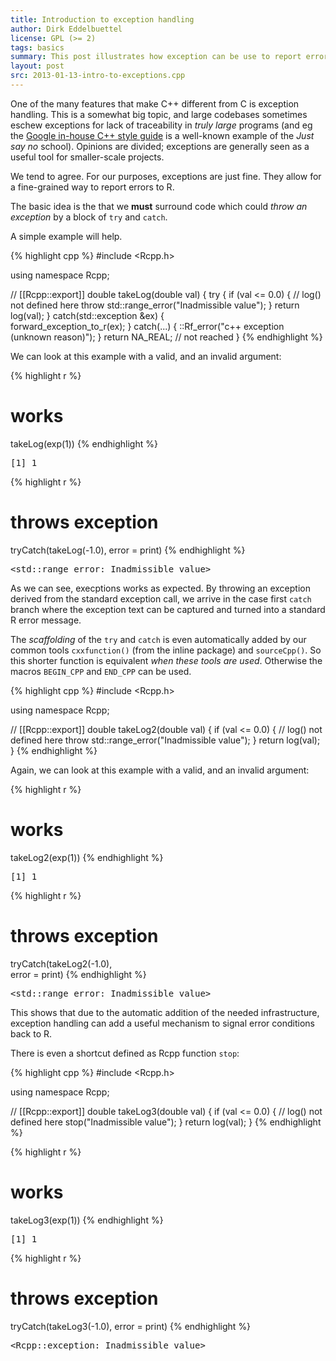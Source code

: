 ```yaml
---
title: Introduction to exception handling
author: Dirk Eddelbuettel
license: GPL (>= 2)
tags: basics
summary: This post illustrates how exception can be use to report error conditons.
layout: post
src: 2013-01-13-intro-to-exceptions.cpp
---
```

One of the many features that make C++ different from C is exception handling.  This is
a somewhat big topic, and large codebases sometimes eschew exceptions for lack of traceability 
in <em>truly large</em> programs (and eg the 
[Google in-house C++ style guide](http://google-styleguide.googlecode.com/svn/trunk/cppguide.xml#Exceptions) 
is a well-known example of the <em>Just say no</em> school). Opinions are divided; exceptions are generally 
seen as a useful tool for smaller-scale projects.

We tend to agree. For our purposes, exceptions are just fine.  They allow for a fine-grained way to report errors to R.

The basic idea is the that we <strong>must</strong> surround code which could <em>throw an exception</em> 
by a block of <code>try</code> and <code>catch</code>.

A simple example will help.


{% highlight cpp %}
#include <Rcpp.h>

using namespace Rcpp;
 
// [[Rcpp::export]]
double takeLog(double val) {
    try {
        if (val <= 0.0) {         	// log() not defined here
            throw std::range_error("Inadmissible value");
        }
        return log(val);
    } catch(std::exception &ex) {	
	forward_exception_to_r(ex);
    } catch(...) { 
	::Rf_error("c++ exception (unknown reason)"); 
    }
    return NA_REAL;             // not reached
}
{% endhighlight %}

We can look at this example with a valid, and an invalid argument:

{% highlight r %}
# works
takeLog(exp(1))
{% endhighlight %}



<pre class="output">
[1] 1
</pre>



{% highlight r %}
# throws exception
tryCatch(takeLog(-1.0),
         error = print)
{% endhighlight %}



<pre class="output">
&lt;std::range_error: Inadmissible value&gt;
</pre>

As we can see, execptions works as expected. By throwing an
exception derived from the standard exception call, we arrive in
the case first <code>catch</code> branch where the exception text
can be captured and turned into a standard R error message.

The <em>scaffolding</em> of the <code>try</code> and
<code>catch</code> is even automatically added by our common tools
<code>cxxfunction()</code> (from the inline package) and
<code>sourceCpp()</code>. So this shorter function is equivalent
<em>when these tools are used</em>. Otherwise the macros
<code>BEGIN_CPP</code> and <code>END_CPP</code> can be used.

{% highlight cpp %}
#include <Rcpp.h>

using namespace Rcpp;

// [[Rcpp::export]]
double takeLog2(double val) {
    if (val <= 0.0) {         	// log() not defined here
        throw std::range_error("Inadmissible value");
    }
    return log(val);
}
{% endhighlight %}

Again, we can look at this example with a valid, and an invalid argument:

{% highlight r %}
# works
takeLog2(exp(1))
{% endhighlight %}



<pre class="output">
[1] 1
</pre>



{% highlight r %}
# throws exception
tryCatch(takeLog2(-1.0),    
         error = print)
{% endhighlight %}



<pre class="output">
&lt;std::range_error: Inadmissible value&gt;
</pre>

This shows that due to the automatic addition of the needed
infrastructure, exception handling can add a useful mechanism to
signal error conditions back to R.

There is even a shortcut defined as Rcpp function <code>stop</code>:

{% highlight cpp %}
#include <Rcpp.h>

using namespace Rcpp;

// [[Rcpp::export]]
double takeLog3(double val) {
    if (val <= 0.0) {         	// log() not defined here
        stop("Inadmissible value");
    }
    return log(val);
}
{% endhighlight %}

{% highlight r %}
# works
takeLog3(exp(1))
{% endhighlight %}



<pre class="output">
[1] 1
</pre>



{% highlight r %}
# throws exception
tryCatch(takeLog3(-1.0), 
         error = print)
{% endhighlight %}



<pre class="output">
&lt;Rcpp::exception: Inadmissible value&gt;
</pre>
